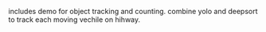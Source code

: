 includes demo for object tracking and counting. 
combine yolo and deepsort to track each moving vechile on hihway.
